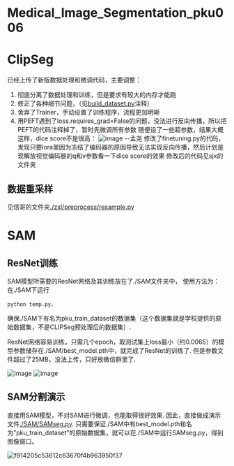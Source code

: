 # Medical_Image_Segmentation_pku006

# ClipSeg

已经上传了新版数据处理和微调代码，主要调整：
1. 彻底分离了数据处理和训练，但是要求有较大的内存才能跑
2. 修正了各种细节问题，（见[build_dataset.py](./CLIP/build_dataset.py)注释）
3. 舍弃了Trainer，手动设置了训练程序，流程更加明晰
4. 用PEFT遇到了loss.requires_grad=False的问题，没法进行反向传播，所以把PEFT的代码注释掉了，暂时先微调所有参数
随便设了一些超参数，结果大概这样，dice score不是很高：
![image](https://github.com/user-attachments/assets/f3ef740c-4654-4e2c-9e6f-34bd81f85c3b)
--孟尧
修改了finetuning.py的代码，发现只要lora里因为冻结了编码器的原因导致无法实现反向传播，然后计划是现解放视觉编码器的q和v参数看一下dice score的效果
修改后的代码见sjx的文件夹
## 数据重采样
见信哥的文件夹[./zxl/preprocess/resample.py](./zxl/preprocess/resample.py)

# SAM
## ResNet训练
SAM模型所需要的ResNet网络及其训练放在了./SAM文件夹中，
使用方法为：
在./SAM下运行
```shell
python temp.py，
```
确保./SAM下有名为pku_train_dataset的数据集（这个数据集就是学校提供的原始数据集，不是CLIPSeg预处理后的数据集）.

ResNet网络容易训练，只需几个epoch，取测试集上loss最小（约0.0065）的模型参数储存在./SAM/best_model.pth中，就完成了ResNet的训练了. 
但是参数文件超过了25MB，没法上传，只好放微信群里了.

![image](https://github.com/user-attachments/assets/3ae0364f-18bb-40fa-abea-614d22181a86)
![image](https://github.com/user-attachments/assets/5739383f-ed6a-4137-9798-c91a9b3e1a8a)

## SAM分割演示
直接用SAM模型，不对SAM进行微调，也能取得很好效果. 
因此，直接做成演示文件[./SAM/SAMseg.py](./SAM/SAMseg.py). 
只需要保证./SAM中有best_model.pth和名为"pku_train_dataset"的原始数据集，就可以在./SAM中运行SAMseg.py，得到图像窗口。

![f914205c53612c63670f4b963950f37](https://github.com/user-attachments/assets/530ce3f4-457b-4d75-bc21-0185b9e7c7d4)

